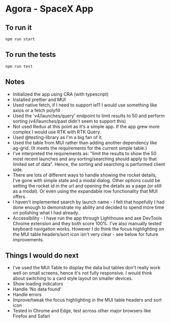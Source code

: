 # Agora - SpaceX App

## To run it

`npm run start`

## To run the tests

`npm run test`

## Notes

- Initialized the app using CRA (with typescript)
- Installed prettier and MUI
- Used native fetch, if I need to support ie11 I would use something like axios or a fetch polyfill
- Used the 'v4/launches/query' endpoint to limit results to 50 and perform sorting (v4/launches/past didn't seem to support this)
- Not used Redux at this point as it's a simple app. 
  If the app grew more complex I would use RTK with RTK Query.
- Used @testing-library as I'm a big fan of it.
- Used the table from MUI rather than adding another dependency like ag-grid.
  (It meets the requirements for the current simple table.)
- I've interpreted the requirements as: "limit the results to show the 50 most recent launches and
any sorting/searching should apply to that limited set of data". Hence, the sorting and searching is performed client side.
- There are lots of different ways to handle showing the rocket details, I've gone with simple state and a modal dialog. 
Other options could be setting the rocket id in the url and opening the details as a page (or still as a modal).
Or even using the expandable row functionality that MUI offers.
- I haven't implemented search by launch name - I felt that hopefully I had done enough to demonstrate my ability and decided to spend more time on polishing what I had already.
- Accessibility - I have run the app through Lighthouse and axe DevTools Chrome extension and they both score 100%.
I've also manually tested keyboard navigation works. 
However I do think the focus highlighting on the MUI table headers/sort icon isn't very clear - see below for future improvements.

## Things I would do next
- I've used the MUI Table to display the data but tables don't really work well on small screens, hence it's not fully responsive. 
I would think about switching to a card style layout on smaller devices.
- Show loading indicators
- Handle 'No data found'
- Handle errors
- Improve/tweak the focus highlighting in the MUI table headers and sort icon
- Tested in Chrome and Edge, test across other major browsers like Firefox and Safari
